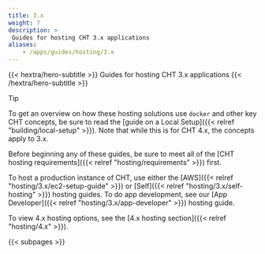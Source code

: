 ```yaml
---
title: 3.x
weight: 7
description: >
 Guides for hosting CHT 3.x applications
aliases:
    - /apps/guides/hosting/3.x
---
```


{{< hextra/hero-subtitle >}}
  Guides for hosting CHT 3.x applications
{{< /hextra/hero-subtitle >}}

> [!TIP]
> To get an overview on how these hosting solutions use `docker` and other key CHT concepts, be sure to read the [guide on a Local Setup]({{< relref "building/local-setup" >}}). Note that while this is for CHT 4.x, the concepts apply to 3.x.

Before beginning any of these guides, be sure to meet all of the [CHT hosting requirements]({{< relref "hosting/requirements" >}}) first.

To host a production instance of CHT, use either the [AWS]({{< relref "hosting/3.x/ec2-setup-guide" >}}) or [Self]({{< relref "hosting/3.x/self-hosting" >}}) hosting guides. To do app development, see our [App Developer]({{< relref "hosting/3.x/app-developer" >}}) hosting guide.

To view 4.x hosting options, see the  [4.x hosting section]({{< relref "hosting/4.x" >}}).

{{< subpages >}}
